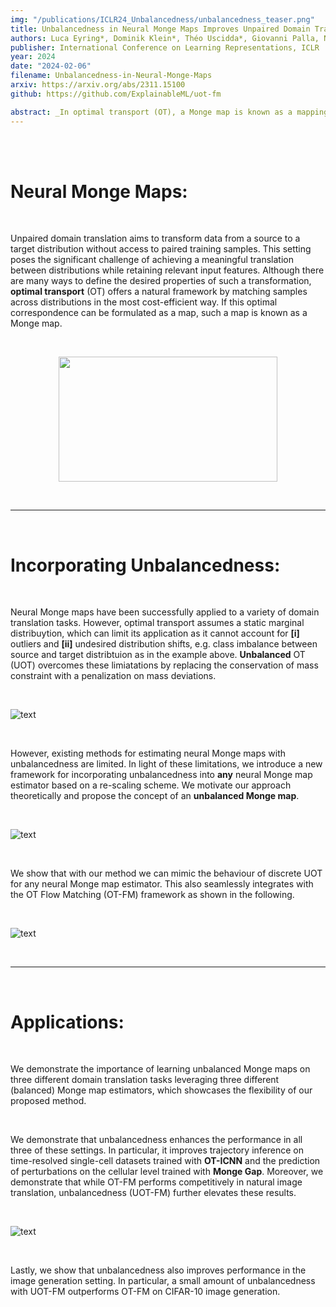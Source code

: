```yaml
---
img: "/publications/ICLR24_Unbalancedness/unbalancedness_teaser.png"
title: Unbalancedness in Neural Monge Maps Improves Unpaired Domain Translation 
authors: Luca Eyring*, Dominik Klein*, Théo Uscidda*, Giovanni Palla, Niki Kilbertus, Zeynep Akata, Fabian Theis
publisher: International Conference on Learning Representations, ICLR
year: 2024
date: "2024-02-06"
filename: Unbalancedness-in-Neural-Monge-Maps
arxiv: https://arxiv.org/abs/2311.15100
github: https://github.com/ExplainableML/uot-fm

abstract: _In optimal transport (OT), a Monge map is known as a mapping that transports a source distribution to a target distribution in the most cost-efficient way. Recently, multiple neural estimators for Monge maps have been developed and applied in diverse unpaired domain translation tasks, e.g. in single-cell biology and computer vision. However, the classic OT framework enforces mass conservation, which makes it prone to outliers and limits its applicability in real-world scenarios. The latter can be particularly harmful in OT domain translation tasks, where the relative position of a sample within a distribution is explicitly taken into account. While unbalanced OT tackles this challenge in the discrete setting, its integration into neural Monge map estimators has received limited attention. We propose a theoretically grounded method to incorporate unbalancedness into **any** Monge map estimator. We improve existing estimators to model cell trajectories over time and to predict cellular responses to perturbations. Moreover, our approach seamlessly integrates with the OT flow matching (OT-FM) framework. While we show that OT-FM performs competitively in image translation, we further improve performance by incorporating unbalancedness (UOT-FM), which better preserves relevant features. We hence establish UOT-FM as a principled method for unpaired image translation._
---
```


</br>

</br>

# Neural Monge Maps:   

</br>

Unpaired domain translation aims to transform data from a source to a target distribution without access to paired training samples. This setting poses the significant challenge of achieving a meaningful translation between distributions while retaining relevant input features. Although there are many ways to define the desired properties of such a transformation, **optimal transport** (OT) offers a natural framework by matching samples across distributions in the most cost-efficient way. If this optimal correspondence can be formulated as a map, such a map is known as a Monge map.


</br>

<p align="center">
    <img src="/publications/ICLR24_Unbalancedness/motivation_1.png" width="350" height="200">
</p>

</br>

---

</br>

# Incorporating Unbalancedness:   

</br>

Neural Monge maps have been successfully applied to a variety of domain translation tasks. However, optimal transport assumes a static marginal distribuytion, which can limit its application as it cannot account for **[i]** outliers and **[ii]** undesired distribution shifts, e.g. class imbalance between source and target distribtuion as in the example above. **Unbalanced** OT (UOT) overcomes these limiatations by replacing the conservation of mass constraint with a penalization on mass deviations.

</br>

![text](/publications/ICLR24_Unbalancedness/motivation_2.png)

</br>

However, existing methods for estimating neural Monge maps with unbalancedness are limited. In light of these limitations, we introduce a new framework for incorporating unbalancedness into **any** neural Monge map estimator based on a re-scaling scheme. We motivate our approach theoretically and propose the concept of an **unbalanced Monge map**.

</br>

![text](/publications/ICLR24_Unbalancedness/unbalancedness_teaser.png)

</br>

We show that with our method we can mimic the behaviour of discrete UOT for any neural Monge map estimator. This also seamlessly integrates with the OT Flow Matching (OT-FM) framework as shown in the following.


</br>

![text](/publications/ICLR24_Unbalancedness/motivation_3.png)

</br>

---

</br>

# Applications:   

</br>

We demonstrate the importance of learning unbalanced Monge maps on three different domain translation tasks leveraging three different (balanced) Monge map estimators, which showcases the flexibility of our proposed method.

</br>

We demonstrate that unbalancedness enhances the performance in all three of these settings. In particular, it improves trajectory inference on time-resolved single-cell datasets trained with __OT-ICNN__ and the prediction of perturbations on the cellular level trained with __Monge Gap__. Moreover, we demonstrate that while OT-FM performs competitively in natural image translation, unbalancedness (UOT-FM) further elevates these results.

</br>

![text](/publications/ICLR24_Unbalancedness/celeba256_samples.png)

</br>

Lastly, we show that unbalancedness also improves performance in the image generation setting. In particular, a small amount of unbalancedness with UOT-FM outperforms OT-FM on CIFAR-10 image generation.